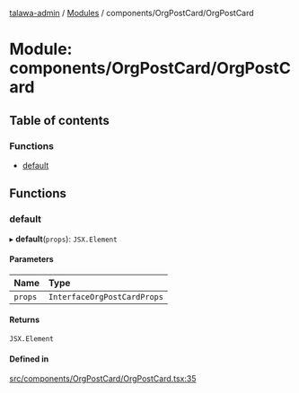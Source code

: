 [talawa-admin](../README.md) / [Modules](../modules.md) / components/OrgPostCard/OrgPostCard

# Module: components/OrgPostCard/OrgPostCard

## Table of contents

### Functions

- [default](components_OrgPostCard_OrgPostCard.md#default)

## Functions

### default

▸ **default**(`props`): `JSX.Element`

#### Parameters

| Name | Type |
| :------ | :------ |
| `props` | `InterfaceOrgPostCardProps` |

#### Returns

`JSX.Element`

#### Defined in

[src/components/OrgPostCard/OrgPostCard.tsx:35](https://github.com/pateldivyesh1323/talawa-admin/blob/926c168/src/components/OrgPostCard/OrgPostCard.tsx#L35)
